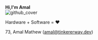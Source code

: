 __Hi,I'm Amal__                                                                                                                                                                                                                                    
![github_cover](https://github.com/amalmathewtech/amalmathewtech/assets/26376366/2bdeba1d-eefe-44cb-856b-cb0179cb2ddc)

Hardware + Software = ❤️

73,
Amal Mathew (amal@tinkererway.dev)
